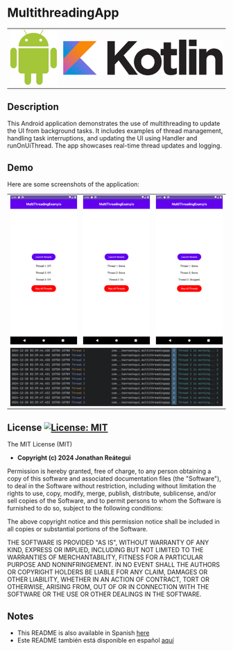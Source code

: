 # MultithreadingApp

<table>
  <tr>
    <td><img src="./assets/logo/android-logo.png" width="120" /></td>
    <td><img src="./assets/logo/kotlin-logo.png" width="410" /></td>
  </tr>
</table>

## Description

This Android application demonstrates the use of multithreading to update the UI from background tasks. It includes examples of thread management, handling task interruptions, and updating the UI using Handler and runOnUiThread. The app showcases real-time thread updates and logging.

## Demo

Here are some screenshots of the application:

<table>
  <tr>
    <td><img src="./assets/demo/1-threads-off.png"/></td>
    <td><img src="./assets/demo/2-threads-launched.png"/></td>
    <td><img src="./assets/demo/3-threads-stopped.png"/></td>
  </tr>
  <tr>
    <td colspan="3"><img src="./assets/demo/4-threads-demo-task-log.png"/></td>
  </tr>
</table>

## License [![License: MIT](https://img.shields.io/badge/License-MIT-yellow.svg)](https://opensource.org/licenses/MIT)

The MIT License (MIT)

- **Copyright (c) 2024 Jonathan Reátegui**

Permission is hereby granted, free of charge, to any person obtaining a copy of this software and associated documentation files (the "Software"), to deal in the Software without restriction, including without limitation the rights to use, copy, modify, merge, publish, distribute, sublicense, and/or sell copies of the Software, and to permit persons to whom the Software is furnished to do so, subject to the following conditions:

The above copyright notice and this permission notice shall be included in all copies or substantial portions of the Software.

THE SOFTWARE IS PROVIDED "AS IS", WITHOUT WARRANTY OF ANY KIND, EXPRESS OR IMPLIED, INCLUDING BUT NOT LIMITED TO THE WARRANTIES OF MERCHANTABILITY, FITNESS FOR A PARTICULAR PURPOSE AND NONINFRINGEMENT. IN NO EVENT SHALL THE AUTHORS OR COPYRIGHT HOLDERS BE LIABLE FOR ANY CLAIM, DAMAGES OR OTHER LIABILITY, WHETHER IN AN ACTION OF CONTRACT, TORT OR OTHERWISE, ARISING FROM, OUT OF OR IN CONNECTION WITH THE SOFTWARE OR THE USE OR OTHER DEALINGS IN THE SOFTWARE.

## Notes

- This README is also available in Spanish  [here](README-es.md)
- Este README también está disponible en español  [aquí](README-es.md)
